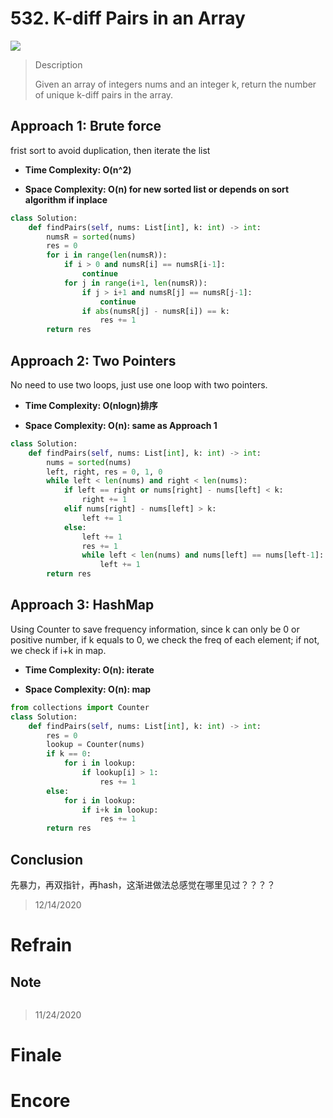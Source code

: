 # 532. K-diff Pairs in an Array

![](https://img.shields.io/badge/Difficulty-Medium-%23f0ad4e)

> Description
> 
> Given an array of integers nums and an integer k, return the number of unique k-diff pairs in the array.

## Approach 1: Brute force

frist sort to avoid duplication, then iterate the list

- **Time Complexity: O(n^2)**

- **Space Complexity: O(n) for new sorted list or depends on sort algorithm if inplace**



```python
class Solution:
    def findPairs(self, nums: List[int], k: int) -> int:
        numsR = sorted(nums)
        res = 0
        for i in range(len(numsR)):
            if i > 0 and numsR[i] == numsR[i-1]:
                continue
            for j in range(i+1, len(numsR)):
                if j > i+1 and numsR[j] == numsR[j-1]:
                    continue
                if abs(numsR[j] - numsR[i]) == k:
                    res += 1
        return res
```

## Approach 2: Two Pointers

No need to use two loops, just use one loop with two pointers.

- **Time Complexity: O(nlogn)排序**

- **Space Complexity: O(n): same as Approach 1**



```python
class Solution:
    def findPairs(self, nums: List[int], k: int) -> int:
        nums = sorted(nums)
        left, right, res = 0, 1, 0
        while left < len(nums) and right < len(nums):
            if left == right or nums[right] - nums[left] < k:
                right += 1
            elif nums[right] - nums[left] > k:
                left += 1
            else:
                left += 1
                res += 1
                while left < len(nums) and nums[left] == nums[left-1]:
                    left += 1
        return res
```

## Approach 3: HashMap

Using Counter to save frequency information, since k can only be 0 or positive number, if k equals to 0, we check the freq of each element; if not, we check if i+k in map.

- **Time Complexity: O(n): iterate**

- **Space Complexity: O(n): map**



```python
from collections import Counter
class Solution:
    def findPairs(self, nums: List[int], k: int) -> int:
        res = 0
        lookup = Counter(nums)
        if k == 0:
            for i in lookup:
                if lookup[i] > 1:
                    res += 1
        else:
            for i in lookup:
                if i+k in lookup:
                    res += 1
        return res
```


## Conclusion

先暴力，再双指针，再hash，这渐进做法总感觉在哪里见过？？？？

> 12/14/2020

# Refrain

## Note

```python

```

> 11/24/2020

# Finale

# Encore